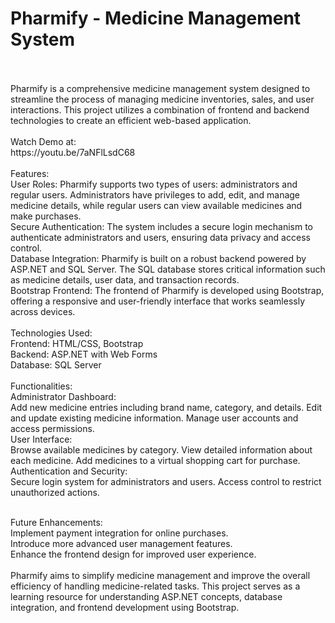 # Pharmify - Medicine Management System
<br/>
<br/>
Pharmify is a comprehensive medicine management system designed to streamline the process of managing medicine inventories, sales, and user interactions. This project utilizes a combination of frontend and backend technologies to create an efficient web-based application.
<br/>
<br/>
Watch Demo at:
<br/>
https://youtu.be/7aNFlLsdC68
<br/>
<br/>
Features:
<br/>
User Roles: Pharmify supports two types of users: administrators and regular users. Administrators have privileges to add, edit, and manage medicine details, while regular users can view available medicines and make purchases.
<br/>
Secure Authentication: The system includes a secure login mechanism to authenticate administrators and users, ensuring data privacy and access control.
<br/>
Database Integration: Pharmify is built on a robust backend powered by ASP.NET and SQL Server. The SQL database stores critical information such as medicine details, user data, and transaction records.
<br/>
Bootstrap Frontend: The frontend of Pharmify is developed using Bootstrap, offering a responsive and user-friendly interface that works seamlessly across devices.
<br/>
<br/>
Technologies Used:
<br/>
Frontend: HTML/CSS, Bootstrap
<br/>
Backend: ASP.NET with Web Forms
<br/>
Database: SQL Server
<br/>
<br/>
Functionalities:
<br/>
Administrator Dashboard:
<br/>
Add new medicine entries including brand name, category, and details.
Edit and update existing medicine information.
Manage user accounts and access permissions.
<br/>
User Interface:
<br/>
Browse available medicines by category.
View detailed information about each medicine.
Add medicines to a virtual shopping cart for purchase.
<br/>
Authentication and Security:
<br/>
Secure login system for administrators and users.
Access control to restrict unauthorized actions.
<br/>
<br/>

Future Enhancements:
<br/>
Implement payment integration for online purchases.
<br/>
Introduce more advanced user management features.
<br/>
Enhance the frontend design for improved user experience.
<br/>
<br/>
Pharmify aims to simplify medicine management and improve the overall efficiency of handling medicine-related tasks. This project serves as a learning resource for understanding ASP.NET concepts, database integration, and frontend development using Bootstrap.
